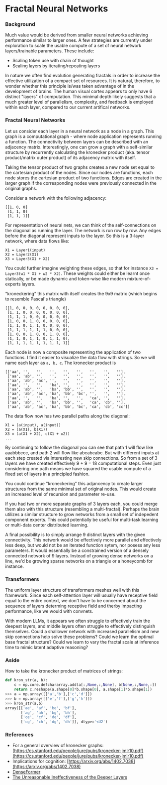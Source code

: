 # Fractal Neural Networks

### Background

Much value would be derived from smaller neural networks achieving performance similar to larger ones. A few strategies are currently under exploration to scale the usable compute of a set of neural network layers/trainable parameters. These include:
* Scaling token use with chain of thought
* Scaling layers by iterating/repeating layers

In nature we often find evolution generating fractals in order to increase the effective utilization of a compact set of resources. It is natural, therefore, to wonder whether this principle is/was taken advantage of in the development of brains. The human visual cortex appears to only have 6 distinct "layers" of computation. This minimal depth likely suggests that a much greater level of parallelism, complexity, and feedback is employed within each layer, compared to our current artifical networks.

### Fractal Neural Networks

Let us consider each layer in a neural network as a node in a graph. This graph is a computational graph - where node application represents running a function. The connectivity between layers can be described with an adjacency matrix. Interestingly, one can grow a graph with a self-similar structure by recurrently calculating the kronecker product (aka. tensor product/matrix outer product) of its adjacency matrix with itself.

Taking the tensor product of two graphs creates a new node set equal to the cartesian product of the nodes. Since our nodes are functions, each node stores the cartesian product of two functions. Edges are created in the larger graph if the corresponding nodes were previously connected in the original graphs.

Consider a network with the following adjacency:

```
[[1, 0, 0]
 [1, 1, 0]
 [1, 1, 1]]
```

For representation of neural nets, we can think of the self-connections on the diagonal as running the layer. The network is run row by row. Any edges before the diagonal represent inputs to the layer. So this is a 3-layer network, where data flows like:

```
X1 = Layer1(input)
X2 = Layer2(X1)
X3 = Layer3(X1 + X2)
```

You could further imagine weighting these edges, so that for instance ```X3 = Layer3(w1 * X1 + w2 * X2)```. These weights could either be learnt once statically, or be made dynamic and token-wise like modern mixture-of-experts layers.

"kroneckering" this matrix with itself creates the 9x9 matrix (which begins to resemble Pascal's triangle)

```
[[1, 0, 0, 0, 0, 0, 0, 0, 0],
 [1, 1, 0, 0, 0, 0, 0, 0, 0],
 [1, 1, 1, 0, 0, 0, 0, 0, 0],
 [1, 0, 0, 1, 0, 0, 0, 0, 0],
 [1, 1, 0, 1, 1, 0, 0, 0, 0],
 [1, 1, 1, 1, 1, 1, 0, 0, 0],
 [1, 0, 0, 1, 0, 0, 1, 0, 0],
 [1, 1, 0, 1, 1, 0, 1, 1, 0],
 [1, 1, 1, 1, 1, 1, 1, 1, 1]]
```

Each node is now a composite representing the application of two functions. I find it easier to visualize the data flow with strings. So we will name each layer as `a, b, c`. The kronecker product is

```
[['aa', '',   '',   '',   '',   '',   '',   '',   ''],
 ['aa', 'ab', '',   '',   '',   '',   '',   '',   ''],
 ['aa', 'ab', 'ac', '',   '',   '',   '',   '',   ''],
 ['aa', '',   '',   'ba', '',   '',   '',   '',   ''],
 ['aa', 'ab', '',   'ba', 'bb', '',   '',   '',   ''],
 ['aa', 'ab', 'ac', 'ba', 'bb', 'bc', '',   '',   ''],
 ['aa', '',   '',   'ba', '',   '',   'ca', '',   ''],
 ['aa', 'ab', '',   'ba', 'bb', '',   'ca', 'cb', ''],
 ['aa', 'ab', 'ac', 'ba', 'bb', 'bc', 'ca', 'cb', 'cc']]
```

The data flow now has two parallel paths along the diagonal:

```
X1 = (a(input), a(input))
X2 = (a(X1), b(X1))
X3 = (a(X1 + X2), c(X1 + x2))
...
```

By continuing to follow the diagonal you can see that path 1 will flow like aaabbbccc, and path 2 will flow like abcabcabc. But with different inputs at each step created via interesting new skip connections. So from a set of 3 layers we have created effectively 9 + 9 = 18 computational steps. Even just considering one path means we have squared the usable compute of a fixed set of layers in a principled fashion.

You could continue "kroneckering" this adjancency to create larger structures from the same minimal set of original nodes. This would create an increased level of recursion and parameter re-use.

If you had two or more separate graphs of 3 layers each, you could merge them also with this structure (resembling a multi-fractal). Perhaps the brain utilizes a similar structure to grow networks from a small set of indepedent component experts. This could potentially be useful for multi-task learning or multi-data center distributed learning.

A final possibility is to simply arrange 9 distinct layers with the given connectivity. This network would be effectively more parallel and effectively less deep, but would not be an iterated function sytem, nor posess any less parameters. It would essentially be a constrained version of a densely connected network of 9 layers. Instead of growing dense networks on a line, we'd be growing sparse networks on a triangle or a honeycomb for instance.

### Transformers

The uniform layer structure of transformers meshes well with this framework. Since each self-attention layer will usually have receptive field equal to the entire context, we don't have to be concerned about the sequence of layers determing receptive field and therby impacting performance, like we would with convnets.

With modern LLMs, it appears we often struggle to effectively train the deepest layers, and middle layers often struggle to effectively distinguish themselves. Could a shallower network with increased parallelism and new skip connections help solve these problems? Could we learn the optimal base fractal structure? Could we learn to vary the fractal scale at inference time to mimic latent adaptive reasoning?

### Aside

How to take the kronecker product of matrices of strings:

```python
def kron_str(a, b):
    c = np.core.defchararray.add(a[:,None,:,None], b[None,:,None,:])
    return c.reshape(a.shape[0]*b.shape[0], a.shape[1]*b.shape[1])
>>> a = np.array([['a','b'],['c','d']])
>>> b = np.array([['e','f'],['g','h']])
>>> kron_str(a,b)
array([['ae', 'af', 'be', 'bf'],
       ['ag', 'ah', 'bg', 'bh'],
       ['ce', 'cf', 'de', 'df'],
       ['cg', 'ch', 'dg', 'dh']], dtype='<U2')
```

### References

- For a general overview of kronecker graphs: [https://cs.stanford.edu/people/jure/pubs/kronecker-jmlr10.pdf](https://cs.stanford.edu/people/jure/pubs/kronecker-jmlr10.pdf)
- Implications for cognition: [https://arxiv.org/abs/1402.7038](https://arxiv.org/abs/1402.7038)
- [DenseFormer](https://arxiv.org/abs/2402.02622)
- [The Unreasonable Ineffectiveness of the Deeper Layers](https://arxiv.org/abs/2403.17887v1)